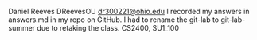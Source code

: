 ﻿Daniel Reeves
DReevesOU
dr300221@ohio.edu
I recorded my answers in answers.md in my repo on GitHub.
I had to rename the git-lab to git-lab-summer due to retaking the class.
CS2400, SU1_100
